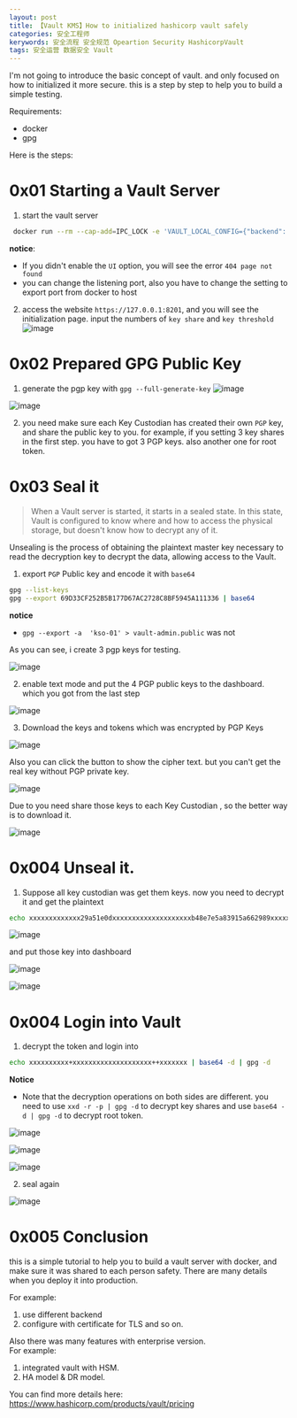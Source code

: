 ```yaml
---
layout: post
title: 【Vault KMS】How to initialized hashicorp vault safely
categories: 安全工程师
kerywords: 安全流程 安全规范 Opeartion Security HashicorpVault
tags: 安全运营 数据安全 Vault
---
```


I'm not going to introduce the basic concept of vault. and only focused on how to initialized it more secure.  this is a step by step to help you to build a simple testing.

Requirements:
* docker
* gpg

Here is the steps:

# 0x01 Starting a Vault Server
1. start the vault server

```bash
 docker run --rm --cap-add=IPC_LOCK -e 'VAULT_LOCAL_CONFIG={"backend": {"file": {"path": "/vault/file"}}, "default_lease_ttl": "168h", "max_lease_ttl": "720h", "listener": {"tcp":{ "address": "0.0.0.0:8201","tls_disable":"true"}}, "ui":"true"}' -e "VAULT_API_ADDR=http://0.0.0.0:8201" -p 8201:8201 vault server
```
**notice**:
*  If you didn't enable the `UI` option, you will see the error `404 page not found`
* you can change the listening port, also you have to change the setting to export port from docker to host

2.  access the website `https://127.0.0.1:8201`, and you will see the initialization page. input the numbers of `key share` and `key threshold`
![image](https://img.iami.xyz/images/98922122-0e522880-250d-11eb-8de4-62ee11ed9832.png)


# 0x02 Prepared GPG Public Key
1. generate the pgp key with `gpg --full-generate-key`
![image](https://img.iami.xyz/images/98922890-f8913300-250d-11eb-97fb-f32aa972cc18.png)

![image](https://img.iami.xyz/images/98922494-79036400-250d-11eb-8c4a-54f187fd22b0.png)

2. you need make sure each Key Custodian has created their own `PGP` key, and share the public key to you.  for example, if you setting  3 key shares in the first step. you have to got 3 PGP keys. also another one for root token.

# 0x03 Seal it

> When a Vault server is started, it starts in a sealed state. In this state, Vault is configured to know where and how to access the physical storage, but doesn't know how to decrypt any of it.

Unsealing is the process of obtaining the plaintext master key necessary to read the decryption key to decrypt the data, allowing access to the Vault.

1.  export `PGP` Public key and encode it with `base64`

```bash
gpg --list-keys
gpg --export 69D33CF252B5B177D67AC2728C8BF5945A111336 | base64
```

**notice**

* `gpg --export -a  'kso-01' > vault-admin.public` was not  


As you can see, i create 3 pgp keys for testing.

![image](https://img.iami.xyz/images/98923789-101ceb80-250f-11eb-9e03-b4a9ccc6f09f.png)

2.  enable text mode and put the 4 PGP public keys to the dashboard. which you got from the last step 

![image](https://img.iami.xyz/images/98924045-5d00c200-250f-11eb-9a41-7ce2563a7467.png)

3. Download the keys and tokens which was encrypted by PGP Keys

![image](https://img.iami.xyz/images/98924279-9cc7a980-250f-11eb-8ee1-9256dcd55f43.png)

Also you can click the button to show the cipher text.  but you can't get the real key without PGP private key.

![image](https://img.iami.xyz/images/98924403-bc5ed200-250f-11eb-8991-e6a97f075d39.png)

Due to you need share those keys to each Key Custodian , so the better way is to download it.

![image](https://img.iami.xyz/images/98924565-edd79d80-250f-11eb-8ae4-b1eb5f0dc3b4.png)

# 0x004  Unseal it.
1. Suppose all key custodian was get them keys. now you need to decrypt it and get the plaintext

```bash
echo xxxxxxxxxxxxx29a51e0dxxxxxxxxxxxxxxxxxxxxb48e7e5a83915a662989xxxxxxxxxxxxxxxxxxxx4077153525b0547841d52aab4dfab26f2e265f417f5e11c3a00 | xxd -r -p | gpg -d

```
![image](https://img.iami.xyz/images/98926007-b8cc4a80-2511-11eb-90e7-a6fcdfe062e2.png)

and put those key into dashboard

![image](https://img.iami.xyz/images/98926382-342dfc00-2512-11eb-90b6-670f70d72ef4.png)

![image](https://img.iami.xyz/images/98926894-d8b03e00-2512-11eb-89f3-557878ee9432.png)


# 0x004 Login into Vault

1. decrypt the token and login into 

```bash
echo xxxxxxxxxx+xxxxxxxxxxxxxxxxxxxx++xxxxxxx | base64 -d | gpg -d
``` 

**Notice**
*  Note that the decryption operations on both sides are different.  you need to use `xxd -r -p | gpg -d` to decrypt key shares and use `base64 -d | gpg -d`  to decrypt root token.

![image](https://img.iami.xyz/images/98927679-d00c3780-2513-11eb-9d2e-d5b170724e52.png)

![image](https://img.iami.xyz/images/98928014-3729ec00-2514-11eb-9eb7-40c08562182f.png)

![image](https://img.iami.xyz/images/98927934-19f51d80-2514-11eb-9f87-7df2ee26ab65.png)


2. seal again

![image](https://img.iami.xyz/images/98928149-6d676b80-2514-11eb-96aa-7010220c4240.png)

# 0x005 Conclusion 

this is a simple tutorial to help you to build a vault server with docker, and make sure it was shared to each person safety. There are many details when you deploy it into production. 

For example: 
1. use  different backend
2. configure with certificate for TLS
and so on.

Also there was many features with enterprise version.   
For example:
1. integrated vault with HSM. 
2. HA model & DR model.
 
You can find more details here: https://www.hashicorp.com/products/vault/pricing
